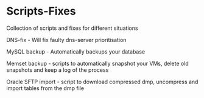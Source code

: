 # Scripts-Fixes
Collection of scripts and fixes for different situations

DNS-fix - Will fix faulty dns-server prioritisation

MySQL backup - Automatically backups your database

Memset backup - scripts to automatically snapshot your VMs, delete old snapshots and keep a log of the process

Oracle SFTP import - script to download compressed dmp, uncompress and import tables from the dmp file
